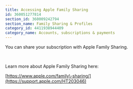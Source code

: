 ```yaml
---
title: Accessing Apple Family Sharing
id: 360051277814
section_id: 360009242794
section_name: Family Sharing & Profiles
category_id: 4411938944409
category_name: Accounts, subscriptions & payments
---
```

You can share your subscription with Apple Family Sharing.


 


Learn more about Apple Family Sharing here:


[https://www.apple.com/family\-sharing/](https://support.apple.com/HT203046)


 

